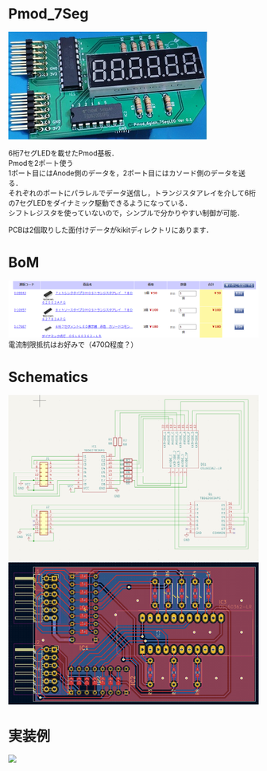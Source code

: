 # Pmod_7Seg
![](pic.jpg)  

6桁7セグLEDを載せたPmod基板．  
Pmodを2ポート使う  
1ポート目にはAnode側のデータを，2ポート目にはカソード側のデータを送る．  
それぞれのポートにパラレルでデータ送信し，トランジスタアレイを介して6桁の7セグLEDをダイナミック駆動できるようになっている．  
シフトレジスタを使っていないので，シンプルで分かりやすい制御が可能．  

PCBは2個取りした面付けデータがkikitディレクトリにあります．  

# BoM
![](akiduki.png)
電流制限抵抗はお好みで（470Ω程度？）

# Schematics
![](Pmod_7seg.png)
![](artwork.png)

# 実装例
![](double.jpg)